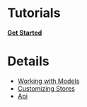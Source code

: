 # Tutorials

**[Get Started](./get-started)**

# Details

- [Working with Models](./model)
- [Customizing Stores](./store)
- [Api](./api)
